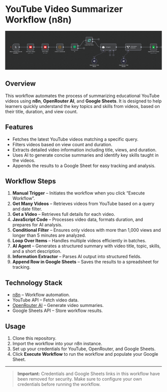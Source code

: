 # YouTube Video Summarizer Workflow (n8n)

![Workflow Screenshot](workflow_screenshot.png)

## Overview
This workflow automates the process of summarizing educational YouTube videos using **n8n**, **OpenRouter AI**, and **Google Sheets**. It is designed to help learners quickly understand the key topics and skills from videos, based on their title, duration, and view count.

## Features
- Fetches the latest YouTube videos matching a specific query.
- Filters videos based on view count and duration.
- Extracts detailed video information including title, views, and duration.
- Uses AI to generate concise summaries and identify key skills taught in the videos.
- Appends the results to a Google Sheet for easy tracking and analysis.

## Workflow Steps
1. **Manual Trigger** – Initiates the workflow when you click “Execute Workflow”.
2. **Get Many Videos** – Retrieves videos from YouTube based on a query and date filter.
3. **Get a Video** – Retrieves full details for each video.
4. **JavaScript Code** – Processes video data, formats duration, and prepares for AI analysis.
5. **Conditional Filter** – Ensures only videos with more than 1,000 views and longer than 5 minutes are analyzed.
6. **Loop Over Items** – Handles multiple videos efficiently in batches.
7. **AI Agent** – Generates a structured summary with video title, topic, skills, and a short description.
8. **Information Extractor** – Parses AI output into structured fields.
9. **Append Row in Google Sheets** – Saves the results to a spreadsheet for tracking.

## Technology Stack
- [n8n](https://n8n.io/) – Workflow automation.
- YouTube API – Fetch video data.
- [OpenRouter AI](https://openrouter.ai/) – Generate video summaries.
- Google Sheets API – Store workflow results.

## Usage
1. Clone this repository.
2. Import the workflow into your n8n instance.
3. Set up your credentials for YouTube, OpenRouter, and Google Sheets.
4. Click **Execute Workflow** to run the workflow and populate your Google Sheet.

---

> **Important:** Credentials and Google Sheets links in this workflow have been removed for security. Make sure to configure your own credentials before running the workflow.
